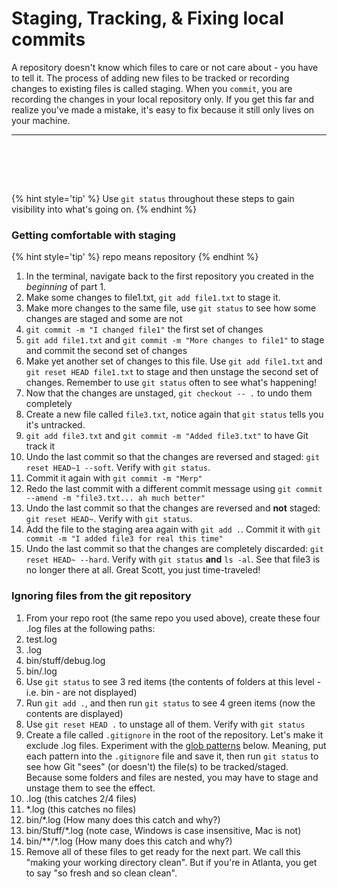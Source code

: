 # Staging, Tracking, &amp; Fixing local commits
A repository doesn't know which files to care or not care about - you have to tell it.  The process of adding new files to be tracked or recording changes to existing files is called staging.  When you `commit`, you are recording the changes in your local repository only.  If you get this far and realize you've made a mistake, it's easy to fix because it still only lives on your machine.

<hr><br>

<!-- <div>
    <img src="3-meme.jpg">
</div> -->

<br><br>


{% hint style='tip' %}
Use `git status` throughout these steps to gain visibility into what's going on.
{% endhint %}

### Getting comfortable with staging

{% hint style='tip' %}
repo means repository
{% endhint %}

1. In the terminal, navigate back to the first repository you created in the *beginning* of part 1.
1. Make some changes to file1.txt, `git add file1.txt` to stage it.
1. Make more changes to the same file, use `git status` to see how some changes are staged and some are not
1. `git commit -m "I changed file1"` the first set of changes
1. `git add file1.txt` and `git commit -m "More changes to file1"` to stage and commit the second set of changes
1. Make yet another set of changes to this file.  Use `git add file1.txt` and `git reset HEAD file1.txt` to stage and then unstage the second set of changes.  Remember to use `git status` often to see what's happening!
1. Now that the changes are unstaged, `git checkout -- .` to undo them completely
1. Create a new file called `file3.txt`, notice again that `git status` tells you it's untracked.
1. `git add file3.txt` and `git commit -m "Added file3.txt"` to have Git track it
1. Undo the last commit so that the changes are reversed and staged: `git reset HEAD~1 --soft`.  Verify with `git status`.
1. Commit it again with `git commit -m "Merp"`
1. Redo the last commit with a different commit message using `git commit --amend -m "file3.txt... ah much better"`
1. Undo the last commit so that the changes are reversed and **not** staged: `git reset HEAD~`.  Verify with `git status`.
1. Add the file to the staging area again with `git add .`.  Commit it with `git commit -m "I added file3 for real this time"`
1. Undo the last commit so that the changes are completely discarded: `git reset HEAD~ --hard`.  Verify with `git status` **and** `ls -al`.  See that file3 is no longer there at all.  Great Scott, you just time-traveled!

### Ignoring files from the git repository

1. From your repo root (the same repo you used above), create these four .log files at the following paths:
  1. test.log
  1. .log
  1. bin/stuff/debug.log
  1. bin/.log
1. Use `git status` to see 3 red items (the contents of folders at this level - i.e. bin - are not displayed)
1. Run `git add .`, and then run `git status` to see 4 green items (now the contents are displayed)
1. Use `git reset HEAD .` to unstage all of them.  Verify with `git status`
1. Create a file called `.gitignore` in the root of the repository.  Let's make it exclude .log files.  Experiment with the [glob patterns](http://bit.ly/MasterGitGlob) below.  Meaning, put each pattern into the `.gitignore` file and save it, then run `git status` to see how Git "sees" (or doesn't) the file(s) to be tracked/staged.  Because some folders and files are nested, you may have to stage and unstage them to see the effect.
  1. .log (this catches 2/4 files)
  1. \*.log (this catches no files)
  1. bin/\*.log (How many does this catch and why?)
  1. bin/Stuff/\*.log (note case, Windows is case insensitive, Mac is not)
  1. bin/\*\*/\*.log (How many does this catch and why?)
1. Remove all of these files to get ready for the next part.  We call this "making your working directory clean".  But if you're in Atlanta, you get to say "so fresh and so clean clean".
